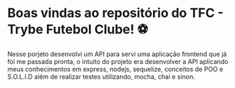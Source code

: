 # Boas vindas ao repositório do TFC - Trybe Futebol Clube! ⚽️

Nesse porjeto desenvolvi um API para servi uma aplicação frontend que já foi me passada pronta, o intuito do projeto era desenvolver a API aplicando meus conhecimentos em express, nodejs, sequelize, conceitos de POO e S.O.L.I.D além de realizar testes utilizando, mocha, chai e sinon.